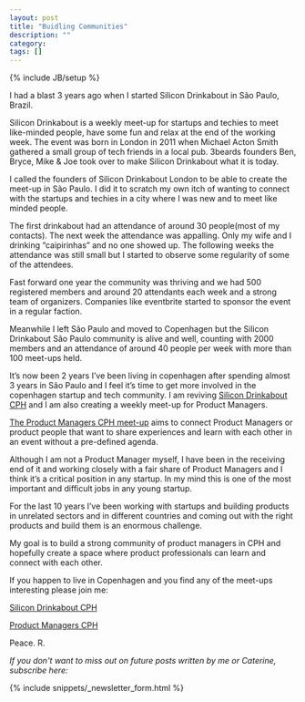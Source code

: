 ```yaml
---
layout: post
title: "Buidling Communities"
description: ""
category: 
tags: []
---
```

{% include JB/setup %}


I had a blast 3 years ago when I started Silicon Drinkabout in São Paulo, Brazil. 

Silicon Drinkabout is a weekly meet-up for startups and techies to meet like-minded people, have some fun and relax at the end of the working week. The event was born in London in 2011 when Michael Acton Smith gathered a small group of tech friends in a local pub. 3beards founders Ben, Bryce, Mike & Joe took over to make Silicon Drinkabout what it is today.

I called the founders of Silicon Drinkabout London to be able to create the meet-up in São Paulo. I did it to scratch my own itch of wanting to connect with the startups and techies in a city where I was new and to meet like minded people. 

The first drinkabout had an attendance of around 30 people(most of my contacts). The next week the attendance was appalling. Only my wife and I drinking “caipirinhas” and no one showed up. The following weeks the attendance was still small but I started to observe some regularity of some of the attendees.

Fast forward one year the community was thriving and we had 500 registered members and around 20 attendants each week and a strong team of organizers. Companies like eventbrite started to sponsor the event in a regular faction.

Meanwhile I left São Paulo and moved to Copenhagen but the Silicon Drinkabout São Paulo community is alive and well, counting with 2000 members and an attendance of around 40 people per week with more than 100 meet-ups held.

It’s now been 2 years I’ve been living in copenhagen after spending almost 3 years in São Paulo and I feel it’s time to get more involved in the copenhagen startup and tech community. I am reviving [Silicon Drinkabout CPH](https://www.meetup.com/Silicon-Drinkabout-CPH/) and I am also creating a weekly meet-up for Product Managers. 

[The Product Managers CPH meet-up](https://www.meetup.com/Silicon-Drinkabout-CPH/) aims to connect Product Managers or product people that want to share experiences and learn with each other in an event without a pre-defined agenda.

Although I am not a Product Manager myself, I have been in the receiving end of it and working closely with a fair share of Product Managers and I think it’s a critical position in any startup. In my mind this is one of the most important and difficult jobs in any young startup. 

For the last 10 years I’ve been working with startups and building products in unrelated sectors and in different countries and coming out with the right products and build them is an enormous challenge.

My goal is to build a strong community of product managers in CPH and hopefully create a space where product professionals can learn and connect with each other.

If you happen to live in Copenhagen and you find any of the meet-ups interesting please join me:

[Silicon Drinkabout CPH](https://www.meetup.com/Silicon-Drinkabout-CPH/)

[Product Managers CPH](https://www.meetup.com/Product-Managers-CPH/)

Peace. R.

_If you don't want to miss out on future posts written by me or Caterine, subscribe here:_

{% include snippets/_newsletter_form.html %}